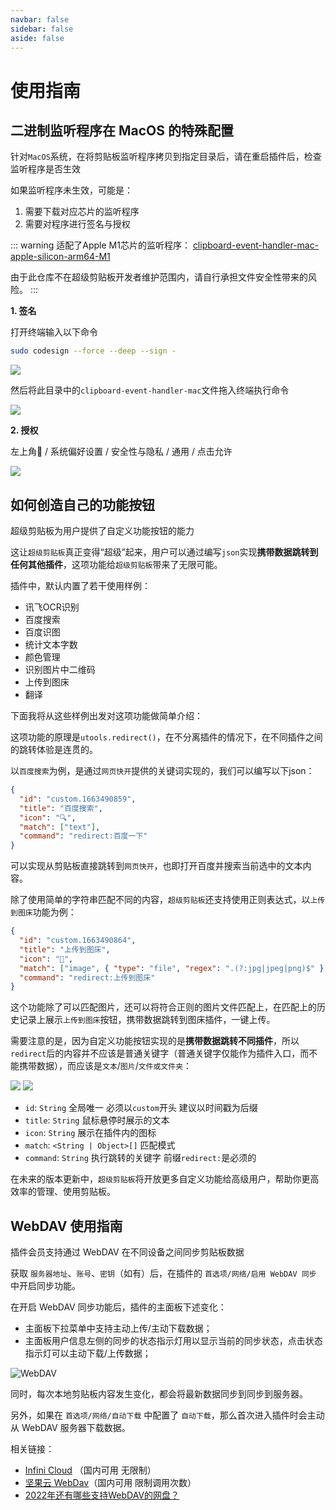 ```yaml
---
navbar: false
sidebar: false
aside: false
---
```


# 使用指南

## 二进制监听程序在 MacOS 的特殊配置

针对`MacOS`系统，在将剪贴板监听程序拷贝到指定目录后，请在重启插件后，检查监听程序是否生效

如果监听程序未生效，可能是：

1. 需要下载对应芯片的监听程序
2. 需要对程序进行签名与授权

::: warning
适配了Apple M1芯片的监听程序： [clipboard-event-handler-mac-apple-silicon-arm64-M1](https://github.com/wangyw6716/clipboard-event-handler-mac-apple-silicon-arm64-M1)

由于此仓库不在超级剪贴板开发者维护范围内，请自行承担文件安全性带来的风险。
:::

**1. 签名**

打开终端输入以下命令

```sh
sudo codesign --force --deep --sign - 
```

![](../assets/sign-mac.png)

然后将此目录中的`clipboard-event-handler-mac`文件拖入终端执行命令

![](../assets/sign-mac-2.png)

**2. 授权**

左上角🍎 / 系统偏好设置 / 安全性与隐私 / 通用 / 点击允许

![](../assets/mac-chmod.jpg)

## 如何创造自己的功能按钮

超级剪贴板为用户提供了自定义功能按钮的能力

这让`超级剪贴板`真正变得“超级”起来，用户可以通过编写`json`实现**携带数据跳转到任何其他插件**，这项功能给`超级剪贴板`带来了无限可能。

插件中，默认内置了若干使用样例：

- 讯飞OCR识别
- 百度搜索
- 百度识图
- 统计文本字数
- 颜色管理
- 识别图片中二维码
- 上传到图床
- 翻译

下面我将从这些样例出发对这项功能做简单介绍：

这项功能的原理是`utools.redirect()`，在不分离插件的情况下，在不同插件之间的跳转体验是连贯的。

以`百度搜索`为例，是通过`网页快开`提供的关键词实现的，我们可以编写以下json：

```json
{
  "id": "custom.1663490859",
  "title": "百度搜索",
  "icon": "🔍",
  "match": ["text"],
  "command": "redirect:百度一下"
}
```

可以实现从剪贴板直接跳转到`网页快开`，也即打开百度并搜索当前选中的文本内容。

除了使用简单的字符串匹配不同的内容，`超级剪贴板`还支持使用正则表达式，以`上传到图床`功能为例：

```json
{
  "id": "custom.1663490864",
  "title": "上传到图床",
  "icon": "🚀",
  "match": ["image", { "type": "file", "regex": ".(?:jpg|jpeg|png)$" }],
  "command": "redirect:上传到图床"
}
```

这个功能除了可以匹配图片，还可以将符合正则的图片文件匹配上，在匹配上的历史记录上展示`上传到图床`按钮，携带数据跳转到图床插件，一键上传。

需要注意的是，因为自定义功能按钮实现的是**携带数据跳转不同插件**，所以`redirect`后的内容并不应该是普通关键字（普通关键字仅能作为插件入口，而不能携带数据），而应该是`文本`/`图片`/`文件或文件夹`：

![](../assets/gi4.png)
![](../assets/gi5.png)


- `id`: `String` 全局唯一 必须以`custom`开头 建议以时间戳为后缀
- `title`: `String` 鼠标悬停时展示的文本
- `icon`: `String` 展示在插件内的图标
- `match`: `<String | Object>[]` 匹配模式
- `command`: `String` 执行跳转的关键字 前缀`redirect:`是必须的

在未来的版本更新中，`超级剪贴板`将开放更多自定义功能给高级用户，帮助你更高效率的管理、使用剪贴板。

## WebDAV 使用指南

插件会员支持通过 WebDAV 在不同设备之间同步剪贴板数据

获取 `服务器地址`、`账号`、`密钥`（如有）后，在插件的 `首选项/网络/启用 WebDAV 同步` 中开启同步功能。

在开启 WebDAV 同步功能后，插件的主面板下述变化：

- 主面板下拉菜单中支持主动上传/主动下载数据；
- 主面板用户信息左侧的同步的状态指示灯用以显示当前的同步状态，点击状态指示灯可以主动下载/上传数据；

![WebDAV](../assets/webdav.png)

同时，每次本地剪贴板内容发生变化，都会将最新数据同步到同步到服务器。

另外，如果在 `首选项/网络/自动下载` 中配置了 `自动下载`，那么首次进入插件时会主动从 WebDAV 服务器下载数据。

相关链接：

- [Infini Cloud](https://infini-cloud.net/en/) （国内可用 无限制）
- [坚果云 WebDav](https://help.jianguoyun.com/?tag=webdav)（国内可用 限制调用次数）
- [2022年还有哪些支持WebDAV的网盘？](https://www.zhihu.com/question/347182171)